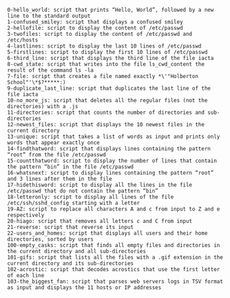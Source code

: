 
    0-hello_world: script that prints “Hello, World”, followed by a new line to the standard output
    1-confused_smiley: script that displays a confused smiley
    2-hellofile: script to display the content of /etc/passwd
    3-twofiles: script to display the content of /etc/passwd and /etc/hosts
    4-lastlines: script to display the last 10 lines of /etc/passwd
    5-firstlines: script to display the first 10 lines of /etc/passwd
    6-third_line: script that displays the third line of the file iacta
    8-cwd_state: script that writes into the file ls_cwd_content the result of the command ls -la
    7-file: script that creates a file named exactly *\'"Holberton School"'\*$?*****:)
    9-duplicate_last_line: script that duplicates the last line of the file iacta
    10-no_more_js: script that deletes all the regular files (not the directories) with a .js
    11-directories: script that counts the number of directories and sub-directories
    12-newest_files: script that displays the 10 newest files in the current directory
    13-unique: script that takes a list of words as input and prints only words that appear exactly once
    14-findthatword: script that displays lines containing the pattern “root” from the file /etc/passwd
    15-countthatword: script to display the number of lines that contain the pattern “bin” in the file /etc/passwd
    16-whatsnext: script to display lines containing the pattern “root” and 3 lines after them in the file
    17-hidethisword: script to display all the lines in the file /etc/passwd that do not contain the pattern “bin”
    18-letteronly: script to display all lines of the file /etc/ssh/sshd_config starting with a letter
    19-AZ: script to replace all characters A and c from input to Z and e respectively
    20-hiago: script that removes all letters c and C from input
    21-reverse: script that reverse its input
    22-users_and_homes: script that displays all users and their home directories, sorted by users
    100-empty_casks: script that finds all empty files and directories in the current directory and all sub-directories
    101-gifs: script that lists all the files with a .gif extension in the current directory and its sub-directories
    102-acrostic: script that decodes acrostics that use the first letter of each line
    103-the_biggest_fan: script that parses web servers logs in TSV format as input and displays the 11 hosts or IP addresses

